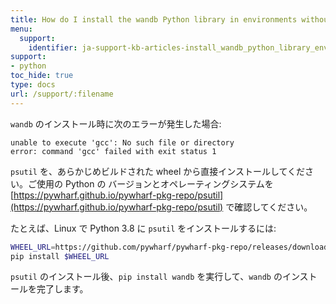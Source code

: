 ```yaml
---
title: How do I install the wandb Python library in environments without gcc?
menu:
  support:
    identifier: ja-support-kb-articles-install_wandb_python_library_environments_without_gcc
support:
- python
toc_hide: true
type: docs
url: /support/:filename
---
```


`wandb` のインストール時に次のエラーが発生した場合:

```
unable to execute 'gcc': No such file or directory
error: command 'gcc' failed with exit status 1
```

`psutil` を、あらかじめビルドされた wheel から直接インストールしてください。ご使用の Python の バージョンとオペレーティングシステムを [https://pywharf.github.io/pywharf-pkg-repo/psutil](https://pywharf.github.io/pywharf-pkg-repo/psutil) で確認してください。

たとえば、Linux で Python 3.8 に `psutil` をインストールするには:

```bash
WHEEL_URL=https://github.com/pywharf/pywharf-pkg-repo/releases/download/psutil-5.7.0-cp38-cp38-manylinux2010_x86_64.whl#sha256=adc36dabdff0b9a4c84821ef5ce45848f30b8a01a1d5806316e068b5fd669c6d
pip install $WHEEL_URL
```

`psutil` のインストール後、`pip install wandb` を実行して、`wandb` のインストールを完了します。